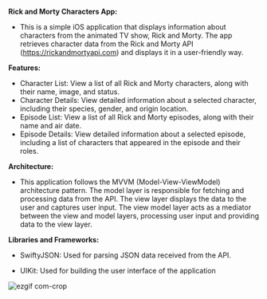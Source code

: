 **Rick and Morty Characters App:**

-  This is a simple iOS application that displays information about characters from the animated TV show, Rick and Morty. The app retrieves character data from the Rick and Morty API (https://rickandmortyapi.com) and displays it in a user-friendly way.

**Features:**

- Character List: View a list of all Rick and Morty characters, along with their name, image, and status.
- Character Details: View detailed information about a selected character, including their species, gender, and origin location.
- Episode List: View a list of all Rick and Morty episodes, along with their name and air date.
- Episode Details: View detailed information about a selected episode, including a list of characters that appeared in the episode and their roles.

**Architecture:**

- This application follows the MVVM (Model-View-ViewModel) architecture pattern. The model layer is responsible for fetching and processing data from the API. The view layer displays the data to the user and captures user input. The view model layer acts as a mediator between the view and model layers, processing user input and providing data to the view layer.

**Libraries and Frameworks:**

- SwiftyJSON: Used for parsing JSON data received from the API.

- UIKit: Used for building the user interface of the application






![ezgif com-crop](https://user-images.githubusercontent.com/101280910/225419052-345e324b-d330-4433-b2bb-9edd7674e5f9.gif)



